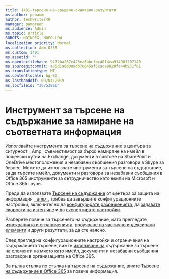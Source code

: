 ```yaml
---
title: 1491-търсене-не-връщане-очаквано-резултати
ms.author: pebaum
author: Techwriter40
manager: pamgreen
ms.audience: Admin
ms.topic: article
ROBOTS: NOINDEX, NOFOLLOW
localization_priority: Normal
ms.collection: Adm_O365
ms.custom: 1491
ms.assetid: ''
ms.openlocfilehash: 9432ba267e423ea5bbcfbc40f4ea914901207140
ms.sourcegitcommit: a65d196d00adb70045af5caca9828fe44b951f61
ms.translationtype: MT
ms.contentlocale: bg-BG
ms.lasthandoff: 09/04/2019
ms.locfileid: "36753826"
---
```

# <a name="content-search-tool-to-find-relevant-info"></a>Инструмент за търсене на съдържание за намиране на съответната информация

Използвайте инструмента за търсене на съдържание в центъра за сигурност _ Amp_ съвместимост за бързо намиране на имейл в пощенски кутии на Exchange, документи в сайтове на SharePoint и OneDrive местоположения и незабавни съобщения разговори в Skype за бизнес. Можете да използвате инструмента за търсене на съдържание, за да търсите имейл, документи и разговори за незабавни съобщения в Office 365 инструменти за сътрудничество като екипи на Microsoft и Office 365 групи.


Преди да използвате [Търсене на съдържание](https://sip.protection.office.com/contentsearchbeta?ContentOnly=1) от центъра за защита на информация [_ amp_](https://sip.protection.office.com/homepage), трябва да завършите конфигурационните настройки, включително да [конфигурирате разрешенията](https://docs.microsoft.com/office365/securitycompliance/permissions-filtering-for-content-search), да [задавате скорости на изтегляне](https://docs.microsoft.com/office365/securitycompliance/increase-download-speeds-when-exporting-ediscovery-results) и да [експортирате настройки](https://docs.microsoft.com/office365/securitycompliance/disable-reports-when-you-export-content-search-results).

Разберете повече за търсенето на съдържание, като прегледате [изискванията и ограниченията](https://docs.microsoft.com/office365/securitycompliance/limits-for-content-search), [проучване на частично индексирани елементи](https://docs.microsoft.com/office365/securitycompliance/investigating-partially-indexed-items-in-ediscovery) и други резултати, за да сте наясно.

След преглед на конфигурационните настройки и ограничения на съдържанието търсене, вижте [използване на</a> съдържание за търсене на елементи на място като имейл, документи и незабавни съобщения разговори в организацията на Office 365](https://docs.microsoft.com/office365/securitycompliance/content-search).

За пълна стъпка по стъпка на търсене на съдържание, вижте [Търсене на съдържание в Office 365](https://docs.microsoft.com/office365/securitycompliance/search-for-content) за повече информация.
